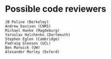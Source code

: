 # Possible code reviewers

```
JB Poline (Berkeley)
Andrew Davison (CNRS)
Michael Hanke (Magdeburg)
Yaroslav Halchenko (Dartmouth)
Stephen Eglen (Cambridge)
Padraig Gleeson (UCL)
Ben Marwick (UW)
Alexander Morley (Oxford)
```
